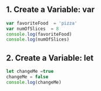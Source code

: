 ## 1. Create a Variable: var
```javascript
var favoriteFood  = 'pizza'
var numOfSlices  = 8
console.log(favoriteFood)
console.log(numOfSlices)
```
## 2. Create a Variable: let
```javascript
let changeMe =true
changeMe = false
console.log(changeMe)
```